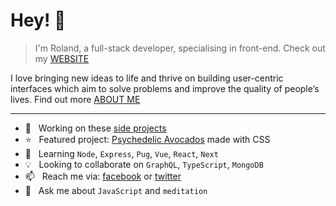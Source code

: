 # Hey! 👋

> I'm Roland, a full-stack developer, specialising in front-end. Check out my [WEBSITE](https://rolandlevy.co.uk/)

I love bringing new ideas to life and thrive on building user-centric interfaces which aim to solve problems and improve the quality of people’s lives. Find out more [ABOUT ME](https://rolandlevy.co.uk/#about)
___

+ 🚀  &nbsp; Working on these [side projects](https://rolandlevy.co.uk/#projects)
+ ⭐️  &nbsp; Featured project: [Psychedelic Avocados](https://github.com/rolandjlevy/css-hypnotic-wave-of-psychedelic-avocados) made with CSS
+ 🌱  &nbsp; Learning `Node`, `Express`, `Pug`, `Vue`, `React`, `Next`
+ 💡  &nbsp; Looking to collaborate on `GraphQL`, `TypeScript`, `MongoDB`
+ 📫  &nbsp; Reach me via: [facebook](https://www.facebook.com/rolandjlevy) or [twitter](https://twitter.com/rolandjlevy)
+ 💬  &nbsp; Ask me about `JavaScript` and `meditation`
